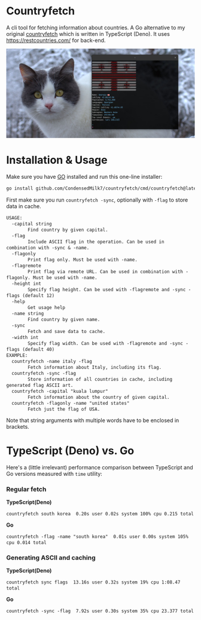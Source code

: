 # Countryfetch

A cli tool for fetching information about countries. A Go alternative to my original
[countryfetch](https://github.com/CondensedMilk7/countryfetch-deno) which is written in TypeScript (Deno).
It uses https://restcountries.com/ for back-end.

![](./media/countryfetch-go.jpg)

# Installation & Usage

Make sure you have [GO](https://go.dev/) installed and run this one-line installer:

```bash
go install github.com/CondensedMilk7/countryfetch/cmd/countryfetch@latest
```

First make sure you run `countryfetch -sync`, optionally with `-flag` to store data in cache.

```
USAGE:
  -capital string
    	Find country by given capital.
  -flag
    	Include ASCII flag in the operation. Can be used in combination with -sync & -name.
  -flagonly
    	Print flag only. Must be used with -name.
  -flagremote
    	Print flag via remote URL. Can be used in combination with -flagonly. Must be used with -name.
  -height int
    	Specify flag height. Can be used with -flagremote and -sync -flags (default 12)
  -help
    	Get usage help
  -name string
    	Find country by given name.
  -sync
    	Fetch and save data to cache.
  -width int
    	Specify flag width. Can be used with -flagremote and -sync -flags (default 40)
EXAMPLE:
  countryfetch -name italy -flag
        Fetch information about Italy, including its flag.
  countryfetch -sync -flag
        Store information of all countries in cache, including generated flag ASCII art.
  countryfetch -capital "kuala lumpur"
        Fetch information about the country of given capital.
  countryfetch -flagonly -name "united states"
        Fetch just the flag of USA.

```

Note that string arguments with multiple words have to be enclosed in brackets.

# TypeScript (Deno) vs. Go


Here's a (little irrelevant) performance comparison between TypeScript and Go versions measured with `time` utility:

### Regular fetch

**TypeScript(Deno)**
```
countryfetch south korea  0.20s user 0.02s system 100% cpu 0.215 total
```

**Go**

```
countryfetch -flag -name "south korea"  0.01s user 0.00s system 105% cpu 0.014 total
```
### Generating ASCII and caching


**TypeScript(Deno)**
```
countryfetch sync flags  13.16s user 0.32s system 19% cpu 1:08.47 total
```

**Go**

```
countryfetch -sync -flag  7.92s user 0.30s system 35% cpu 23.377 total
```

